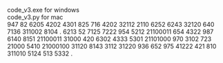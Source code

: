 code_v3.exe for windows<br>
code_v3.py for mac<br>
947 82 6205 4202  4301 825  716  4202 32112 2110 6252 6243 32120  640 7136 311002 8104 .  6213 52 7125  7222 954 5212 21100011 654  4322 987 6140  8151 21100011 31000 420 6302 4333  5301 21101000  970 3102 723 21000 5410 21000100  31120 8143 3112 31220 936 652 975 41222  421 810 311010  5124 513 5332 .

